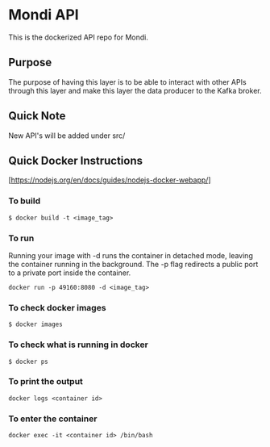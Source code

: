 # Mondi API

This is the dockerized API repo for Mondi.

## Purpose

The purpose of having this layer is to be able to interact with other APIs through this layer
and make this layer the data producer to the Kafka broker.

## Quick Note

New API's will be added under src/

## Quick Docker Instructions

[https://nodejs.org/en/docs/guides/nodejs-docker-webapp/]

### To build

```
$ docker build -t <image_tag>
```

### To run

Running your image with -d runs the container in detached mode, leaving the container running in the background. The -p flag redirects a public port to a private port inside the container.

```
docker run -p 49160:8080 -d <image_tag>
```

### To check docker images

```
$ docker images
```

### To check what is running in docker

```
$ docker ps
```

### To print the output

```
docker logs <container id>
```

### To enter the container
```
docker exec -it <container id> /bin/bash
```
